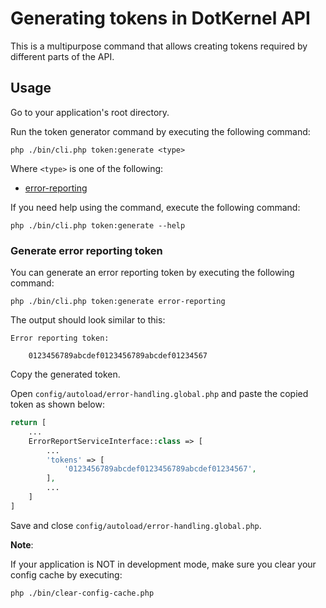 # Generating tokens in DotKernel API

This is a multipurpose command that allows creating tokens required by different parts of the API.

## Usage

Go to your application's root directory.

Run the token generator command by executing the following command:

```shell
php ./bin/cli.php token:generate <type>
```

Where `<type>` is one of the following:
* [error-reporting](#generate-error-reporting-token)

If you need help using the command, execute the following command:

```shell
php ./bin/cli.php token:generate --help
```

### Generate error reporting token

You can generate an error reporting token by executing the following command:

```
php ./bin/cli.php token:generate error-reporting
```

The output should look similar to this:

```text
Error reporting token:

    0123456789abcdef0123456789abcdef01234567
```
Copy the generated token.

Open `config/autoload/error-handling.global.php` and paste the copied token as shown below:

```php
return [
    ...
    ErrorReportServiceInterface::class => [
        ...
        'tokens' => [
            '0123456789abcdef0123456789abcdef01234567',
        ],
        ...
    ]
]
```

Save and close `config/autoload/error-handling.global.php`.

**Note**:

If your application is NOT in development mode, make sure you clear your config cache by executing:

```shell
php ./bin/clear-config-cache.php
```

